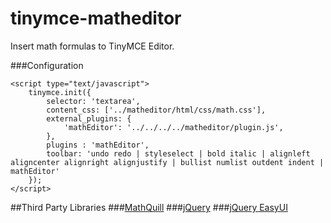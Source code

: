 # tinymce-matheditor
Insert math formulas to TinyMCE Editor.

###Configuration
```
<script type="text/javascript">
	tinymce.init({
		selector: 'textarea',
		content_css: ['../matheditor/html/css/math.css'],
		external_plugins: {
			'mathEditor': '../../../../matheditor/plugin.js',
		},
		plugins : 'mathEditor',
		toolbar: 'undo redo | styleselect | bold italic | alignleft aligncenter alignright alignjustify | bullist numlist outdent indent | mathEditor'
	});
</script>	
```

##Third Party Libraries
###[MathQuill](http://mathquill.github.com)
###[jQuery](http://jquery.com)
###[jQuery EasyUI](http://www.jeasyui.com)
